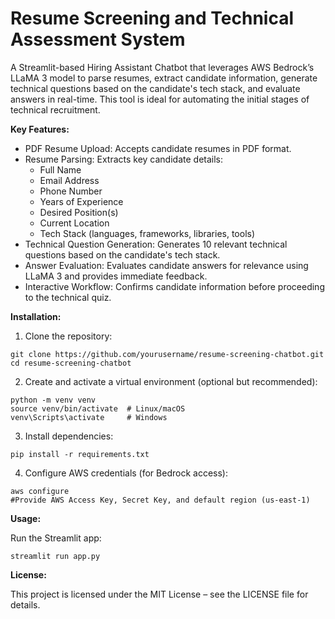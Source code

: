 # Resume Screening and Technical Assessment System

A Streamlit-based Hiring Assistant Chatbot that leverages AWS Bedrock’s LLaMA 3 model to parse resumes, extract candidate information, generate technical questions based on the candidate's tech stack, and evaluate answers in real-time. This tool is ideal for automating the initial stages of technical recruitment.

**Key Features:**

* PDF Resume Upload: Accepts candidate resumes in PDF format.
* Resume Parsing: Extracts key candidate details:
  - Full Name
  - Email Address
  - Phone Number
  - Years of Experience
  - Desired Position(s)
  - Current Location
  - Tech Stack (languages, frameworks, libraries, tools)
* Technical Question Generation: Generates 10 relevant technical questions based on the candidate's tech stack.
* Answer Evaluation: Evaluates candidate answers for relevance using LLaMA 3 and provides immediate feedback.
* Interactive Workflow: Confirms candidate information before proceeding to the technical quiz.

**Installation:**

1. Clone the repository:
```
git clone https://github.com/yourusername/resume-screening-chatbot.git
cd resume-screening-chatbot
```

2. Create and activate a virtual environment (optional but recommended):
```
python -m venv venv
source venv/bin/activate  # Linux/macOS
venv\Scripts\activate     # Windows
```

3. Install dependencies:
```
pip install -r requirements.txt
```

4. Configure AWS credentials (for Bedrock access):
```
aws configure
#Provide AWS Access Key, Secret Key, and default region (us-east-1)
```

**Usage:**

Run the Streamlit app:
```
streamlit run app.py
```

**License:**

This project is licensed under the MIT License – see the LICENSE file for details.
